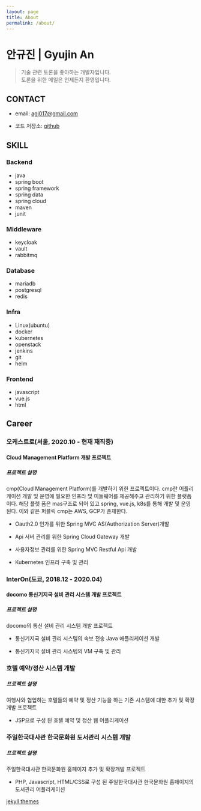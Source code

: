 ```yaml
---
layout: page
title: About
permalink: /about/
---
```


# 안규진 | Gyujin An

> 기술 관련 토론을 좋아하는 개발자입니다. <br>
> 토론을 위한 메일은 언제든지 환영입니다.

## CONTACT

* email: agj017@gmail.com

* 코드 저장소: [github](https://github.com/GyujinAn)

<!-- * [linkedin](https://www.linkedin.com/in/gyujin-an-515985192/) -->

## SKILL

### Backend  
* java 
* spring boot
* spring framework 
* spring data
* spring cloud 
* maven
* junit

### Middleware
* keycloak
* vault
* rabbitmq

### Database 
* mariadb 
* postgresql 
* redis

### Infra 
* Linux(ubuntu)
* docker
* kubernetes
* openstack 
* jenkins 
* git
* helm

### Frontend 
* javascript
* vue.js
* html

## Career

### 오케스트로(서울, 2020.10 - 현재 재직중)

#### Cloud Management Platform 개발 프로젝트

##### 프로젝트 설명
cmp(Cloud Management Platform)를 개발하기 위한 프로젝트이다. cmp란 어플리케이션 개발 및 운영에 필요한 인프라 및 미들웨어를 제공해주고 관리하기 위한 플랫폼이다. 해당 플렛 폼은 mas구조로 되어 있고 spring, vue.js, k8s를 통해 개발 및 운영된다. 이와 같은 퍼블릭 cmp는 AWS, GCP가 존재한다.

* Oauth2.0 인가를 위한 Spring MVC ​​AS(Authorization Server)개발
 
* Api 서버 관리를 위한 Spring Cloud Gateway 개발

* 사용자정보 관리를 위한 Spring MVC Restful Api 개발 

* Kubernetes 인프라 구축 및 관리

### InterOn(도쿄, 2018.12 - 2020.04)

#### docomo 통신기지국 설비 관리 시스템 개발 프로젝트

##### 프로젝트 설명
docomo의 통신 설비 관리 시스템 개발 프로젝트

* 통신기지국 설비 관리 시스템의 속보 전송 Java 애플리케이션 개발

* 통신기지국 설비 관리 시스템의 VM 구축 및 관리

### 호텔 예약/정산 시스템 개발

##### 프로젝트 설명
여행사와 협업하는 호텔들의 예약 및 정산 기능을 하는 기존 시스템에 대한 추가 및 확장 개발 프로젝트

* JSP으로 구성 된 호텔 예약 및 정산 웹 어플리케이션

### 주일한국대사관 한국문화원 도서관리 시스템 개발

##### 프로젝트 설명
주일한국대사관 한국문화원 홈페이지 추가 및 확장개발 프로젝트

* PHP, Javascript, HTML/CSS로 구성 된 주일한국대사관 한국문화원 홈페이지의 도서관리 어플리케이션

[jekyll themes](http://jekyllthemes.org/themes/monos/)